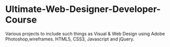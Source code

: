 # Ultimate-Web-Designer-Developer-Course
Various projects to include such things as Visual & Web Design using Adobe Photoshop,wireframes. HTML5, CSS3, Javascript and jQuery. 
